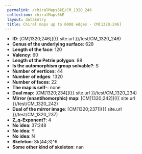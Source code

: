```yaml
--- 
 permalink: /chiralMaps6kE/CM_1320_246 
 collection: chiralMaps6kE
 layout: dataEntry
 title: Chiral maps up to 6000 edges - CM[1320;246]
---
```


- **ID**: [CM[1320;246]]({{ site.url }}/test/CM_1320_246)
- **Genus of the underlying surface**: 628
- **Length of the face**: 120
- **Valency**: 60
- **Length of the Petrie polygon**: 88
- **Is the automorphism group solvable?**: S
- **Number of vertices**: 44
- **Number of edges**: 1320
- **Number of faces**: 22
- **The map is self-**: none
- **Dual map**: [CM[1320;234]]({{ site.url }}/test/CM_1320_234)
- **Mirror (enantihomorphic) map**: [CM[1320;242]]({{ site.url }}/test/CM_1320_242)
- **Dual of the mirror image**: [CM[1320;237]]({{ site.url }}/test/CM_1320_237)
- **Z_q-Exponent?**: 4
- **No idea**:  37:248
- **No idea**: Y
- **No idea**: N
- **Skeleton**: Sk(44;3)^6
- **Some other kind of skeleton**: nan
